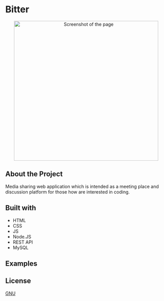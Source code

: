 # Bitter

<p align="center">
<img src = "https://user-images.githubusercontent.com/71440030/116530288-87d8aa00-a8e6-11eb-955d-0f94d73c32af.JPG" alt="Screenshot of the page" width="450" height="437"/>

## About the Project

<p> Media sharing web application which is intended as a meeting place and discussion platform for those how are interested in coding. </p>

## Built with

<ul>
  <li> HTML </li> 
  <li> CSS </li>
  <li> JS </li>
   <li> Node.JS </li>
  <li> REST API </li>
  <li> MySQL </li>
</ul>

## Examples

## License
 
[GNU](https://choosealicense.com/licenses/gpl-3.0/)
